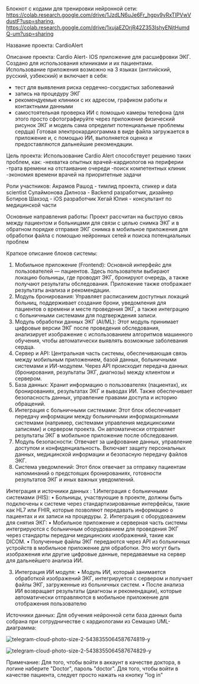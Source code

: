 Блокнот с кодами для тренировки нейронной сети:
https://colab.research.google.com/drive/1JzdLN6uJe6Fr_hgpv9yRxTIPVwVdustF?usp=sharing,
https://colab.research.google.com/drive/1xujaEZOrjR42Z353IshyENjtHumdQ-um?usp=sharing

Название проекта: CardioAlert

Описание проекта: Cardio Alert- IOS приложение для расшифровки ЭКГ. Создано для использования клиниками и их пациентами. Использование приложения возможно на 3 языках (английский, русский, узбекский) и включает в себя:
- тест для выявления риска сердечно-сосудистых заболеваний
- запись на процедуру ЭКГ 
- рекомендуемые клиники с их адресом, графиком работы и контактными данными
- самостоятельная проверка ИИ с помощью камеры телефона (для этого просто сфотографируйте через приложение физический рисунок ЭКГ и модель сама определит потенциальные проблемы сердца)
Готовая электрокардиограмма в виде файла загружается в приложение и, с помощью ИИ, выполняется оценка и предоставляются дальнейшие рекомендации.


Цель проекта: Использование Cardio Alert способствует решению таких проблем, как:
-нехватка опытных врачей-кардиологов на периферии
-трата времени на отстаивание очереди
-поиск компетентных клиник
-экономия времени врачей на приоритетные задачи

Роли участников: 
Акрамов Рашод -   тимлид проекта, спикер и data scientist 
Сулаймонова Дилноза - Backend разработчик, дизайнер
Ботиров Шахзод - iOS разработчик 
Хегай Юлия - консультант по медицинской части

Основные направления работы: Проект рассчитан на быструю связь между пациентом и больницами для связи с целью снимка ЭКГ и в обратном порядке отправке ЭКГ снимка в мобильное приложения для обработки файла с помощью нейронных сетей и поиска потенциальных проблем

Краткое описание блоков системы: 
1. Мобильное приложение (Frontend):
Основной интерфейс для пользователей — пациентов. Здесь пользователи выбирают локацию больницы, где проводят ЭКГ, бронируют очередь, а также получают результаты обследования. Приложение также отображает результаты анализа и рекомендации.
 2. Модуль бронирования:
Управляет расписанием доступных локаций больниц, поддерживает создание брони, уведомления для пациентов о времени и месте проведения ЭКГ, а также интеграцию с больничными системами для подтверждения записи.
 3. Модуль обработки данных ЭКГ (AI/ML):
Этот модуль принимает цифровые версии ЭКГ после проведения обследования, анализирует изображение с использованием алгоритмов машинного обучения, чтобы автоматически выявлять возможные заболевания сердца.
 4. Сервер и API:
Центральная часть системы, обеспечивающая связь между мобильным приложением, базой данных, больничными системами и ИИ-модулем. Через API происходит передача данных (бронирования, результаты ЭКГ, диагнозы) между клиентом и сервером.
 5. База данных:
Хранит информацию о пользователях (пациентах), их бронированиях, результатах ЭКГ и выводах ИИ. Также обеспечивает безопасность данных, управление правами доступа и историю обращений.
 6. Интеграция с больничными системами:
Этот блок обеспечивает передачу информации между больничными информационными системами (например, системами управления медицинскими записями) и сервером проекта. Он автоматически отправляет результаты ЭКГ в мобильное приложение после обследования.
 7. Модуль безопасности:
Отвечает за шифрование данных, управление доступом и конфиденциальность. Включает защиту персональных данных, медицинской информации и безопасную передачу файлов ЭКГ.
 8. Система уведомлений:
Этот блок отвечает за отправку пациентам напоминаний о предстоящих бронированиях, готовности результатов ЭКГ и иных важных уведомлений.

Интеграция и источники данных : 
1.Интеграция с больничными системами (HIS):
 • Больницы, участвующие в проекте, должны быть подключены к системе через стандартизированные интерфейсы, такие как HL7 или FHIR, которые позволяют передавать информацию о пациентах и их записи на процедуры.
 2. Интеграция с оборудованием для снятия ЭКГ:
 • Мобильное приложение и серверная часть системы интегрируются с больничным оборудованием для проведения ЭКГ через стандарты передачи медицинских изображений, такие как DICOM.
 • Полученные файлы ЭКГ передаются через API из больничных устройств в мобильное приложение для обработки. Это могут быть изображения или другие цифровые данные, передаваемые на сервер для дальнейшего анализа ИИ.

3. Интеграция ИИ модуля:
 • Модуль ИИ, который занимается обработкой изображений ЭКГ, интегрируется с сервером и получает файлы ЭКГ, загруженные из больничных систем.
 • После анализа ИИ возвращает результаты (диагнозы и рекомендации), которые автоматически отправляются в мобильное приложение для отображения пользователю

Источники данных: Для обучения нейронной сети база данных была собрана при сотрудничестве с кардиологами из Семашко
UML-диаграмма:


![telegram-cloud-photo-size-2-5438355064587674819-y](https://github.com/user-attachments/assets/4f18d144-74a6-49b6-9172-bfb5675fc7af)

![telegram-cloud-photo-size-2-5438355064587674829-y](https://github.com/user-attachments/assets/276b52ce-65cf-440a-a57a-8f13326cd9c1)


Примечание: Для того, чтобы войти в аккаунт в качестве доктора, в логине наберите "Doctor", пароль "doctor". Для того, чтобы войти в качестве пациента, следует просто нажать на кнопку "log in"
